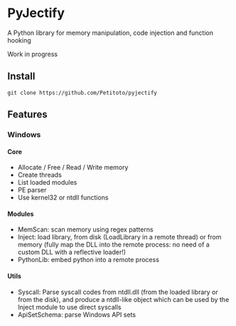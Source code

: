 # PyJectify
A Python library for memory manipulation, code injection and function hooking 

Work in progress

## Install
```
git clone https://github.com/Petitoto/pyjectify
```

## Features
### Windows
#### Core
- Allocate / Free / Read / Write memory
- Create threads
- List loaded modules
- PE parser
- Use kernel32 or ntdll functions

#### Modules
- MemScan: scan memory using regex patterns
- Inject: load library, from disk (LoadLibrary in a remote thread) or from memory (fully map the DLL into the remote process: no need of a custom DLL with a reflective loader!)
- PythonLib: embed python into a remote process

#### Utils
- Syscall: Parse syscall codes from ntdll.dll (from the loaded library or from the disk), and produce a ntdll-like object which can be used by the Inject module to use direct syscalls
- ApiSetSchema: parse Windows API sets